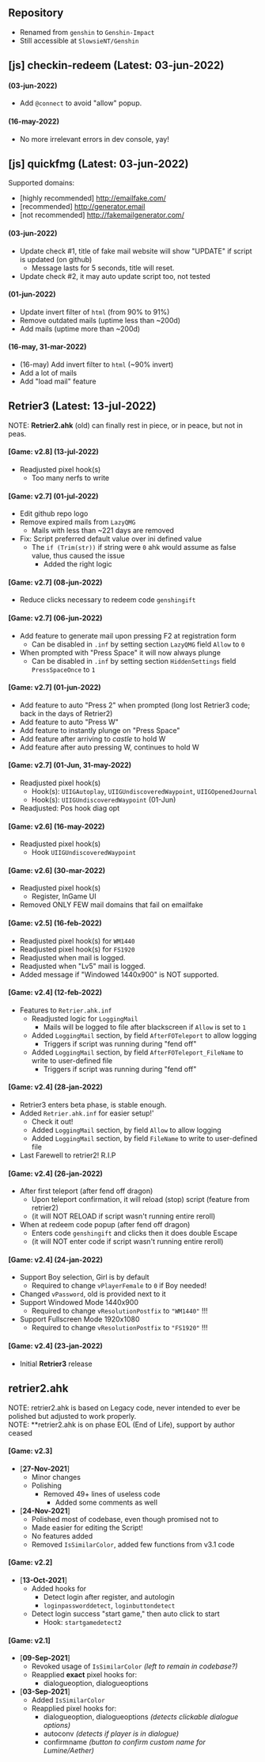 ## Repository
- Renamed from `genshin` to `Genshin-Impact`
- Still accessible at `SlowsieNT/Genshin`
## [js] checkin-redeem (Latest: 03-jun-2022)
#### (03-jun-2022)
- Add `@connect` to avoid "allow" popup.
#### (16-may-2022)
- No more irrelevant errors in dev console, yay!
## [js] quickfmg (Latest: 03-jun-2022)
Supported domains:
- [highly recommended] http://emailfake.com/
- [recommended] http://generator.email
- [not recommended] http://fakemailgenerator.com/
#### (03-jun-2022)
- Update check #1, title of fake mail website will show "UPDATE" if script is updated (on github)
  - Message lasts for 5 seconds, title will reset.
- Update check #2, it may auto update script too, not tested
#### (01-jun-2022)
- Update invert filter of `html` (from 90% to 91%)
- Remove outdated mails (uptime less than ~200d)
- Add mails (uptime more than ~200d)
#### (16-may, 31-mar-2022)
- (16-may) Add invert filter to `html` (~90% invert)
- Add a lot of mails
- Add "load mail" feature
## Retrier3 (Latest: 13-jul-2022)
NOTE:
**Retrier2.ahk** (old) can finally rest in piece, or in peace, but not in peas.<br>
#### [Game: **v2.8**] (13-jul-2022)
- Readjusted pixel hook(s)
  - Too many nerfs to write
#### [Game: **v2.7**] (01-jul-2022)
- Edit github repo logo
- Remove expired mails from `LazyQMG`
  - Mails with less than ~221 days are removed
- Fix: Script preferred default value over ini defined value
  - The `if (Trim(str))` if string were `0` ahk would assume as false value, thus caused the issue
    - Added the right logic
#### [Game: **v2.7**] (08-jun-2022)
- Reduce clicks necessary to redeem code `genshingift`
#### [Game: **v2.7**] (06-jun-2022)
- Add feature to generate mail upon pressing F2 at registration form
  - Can be disabled in `.inf` by setting section `LazyQMG` field `Allow` to `0`
- When prompted with "Press Space" it will now always plunge
  - Can be disabled in `.inf` by setting section `HiddenSettings` field `PressSpaceOnce` to `1`
#### [Game: **v2.7**] (01-jun-2022)
- Add feature to auto "Press 2" when prompted (long lost Retrier3 code; back in the days of Retrier2)
- Add feature to auto "Press W"
- Add feature to instantly plunge on "Press Space"
- Add feature after arriving to *castle* to hold W
- Add feature after auto pressing W, continues to hold W
#### [Game: **v2.7**] (01-Jun, 31-may-2022)
- Readjusted pixel hook(s)
  - Hook(s): `UIIGAutoplay`, `UIIGUndiscoveredWaypoint`, `UIIGOpenedJournal`
  - Hook(s): `UIIGUndiscoveredWaypoint` (01-Jun)
- Readjusted: Pos hook diag opt
#### [Game: **v2.6**] (16-may-2022)
- Readjusted pixel hook(s)
  - Hook `UIIGUndiscoveredWaypoint`
#### [Game: **v2.6**] (30-mar-2022)
- Readjusted pixel hook(s)
  - Register, InGame UI
- Removed ONLY FEW mail domains that fail on emailfake
#### [Game: **v2.5**] (16-feb-2022)
- Readjusted pixel hook(s) for `WM1440`
- Readjusted pixel hook(s) for `FS1920`
- Readjusted when mail is logged.
- Readjusted when "Lv5" mail is logged.
- Added message if "Windowed 1440x900" is NOT supported.
#### [Game: **v2.4**] (12-feb-2022)
- Features to `Retrier.ahk.inf`
  - Readjusted logic for `LoggingMail`
    - Mails will be logged to file after blackscreen if `Allow` is set to `1`
  - Added `LoggingMail` section, by field `AfterFOTeleport` to allow logging
    - Triggers if script was running during "fend off"
  - Added `LoggingMail` section, by field `AfterFOTeleport_FileName` to write to user-defined file
    - Triggers if script was running during "fend off"
#### [Game: **v2.4**] (28-jan-2022)
- Retrier3 enters beta phase, is stable enough.
- Added `Retrier.ahk.inf` for easier setup!'
  - Check it out!
  - Added `LoggingMail` section, by field `Allow` to allow logging
  - Added `LoggingMail` section, by field `FileName` to write to user-defined file
- Last Farewell to retrier2! R.I.P
#### [Game: **v2.4**] (26-jan-2022)
- After first teleport (after fend off dragon)
  - Upon teleport confirmation, it will reload (stop) script (feature from retrier2)
  - (it will NOT RELOAD if script wasn't running entire reroll)
- When at redeem code popup (after fend off dragon)
  - Enters code `genshingift` and clicks then it does double Escape
  - (it will NOT enter code if script wasn't running entire reroll)
#### [Game: **v2.4**] (24-jan-2022)
- Support Boy selection, Girl is by default
  - Required to change `vPlayerFemale` to `0` if Boy needed!
- Changed `vPassword`, old is provided next to it
- Support Windowed Mode 1440x900
  - Required to change `vResolutionPostfix` to `"WM1440"` !!!
- Support Fullscreen Mode 1920x1080
  - Required to change `vResolutionPostfix` to `"FS1920"` !!!
#### [Game: **v2.4**] (23-jan-2022)
- Initial **Retrier3** release



## retrier2.ahk
NOTE: retrier2.ahk is based on Legacy code, never intended to ever be polished but adjusted to work properly.<br>
NOTE: **retrier2.ahk is on phase EOL (End of Life), support by author ceased<br>
#### [Game: **v2.3**]
- [**27-Nov-2021**]
  - Minor changes
  - Polishing
    - Removed 49+ lines of useless code
      - Added some comments as well
- [**24-Nov-2021**]
  - Polished most of codebase, even though promised not to
  - Made easier for editing the Script!
  - No features added
  - Removed `IsSimilarColor`, added few functions from v3.1 code
#### [Game: **v2.2**]
- [**13-Oct-2021**]
  - Added hooks for
    - Detect login after register, and autologin
    - `loginpassworddetect`, `loginbuttondetect`
  - Detect login success "start game," then auto click to start
    - Hook: `startgamedetect2`
#### [Game: **v2.1**]
- [**09-Sep-2021**]
  - Revoked usage of `IsSimilarColor` *(left to remain in codebase?)*
  - Reapplied **exact** pixel hooks for:
    - dialogueoption, dialogueoptions
- [**03-Sep-2021**]
  - Added `IsSimilarColor`
  - Reapplied pixel hooks for:
    - dialogueoption, dialogueoptions *(detects clickable dialogue options)*
    - autoconv *(detects if player is in dialogue)*
    - confirmname *(button to confirm custom name for Lumine/Aether)*

